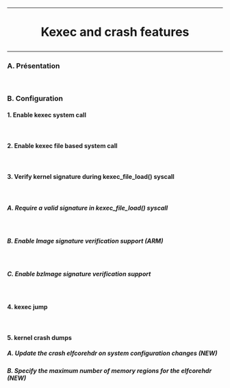 ---------------------------------------------------------------------------------
# <p align='center'> Kexec and crash features </p>
---------------------------------------------------------------------------------
### A. Présentation

<br />

### B. Configuration
#### 1. Enable kexec system call


<br />

#### 2. Enable kexec file based system call


<br />

#### 3. Verify kernel signature during kexec_file_load() syscall


<br />

##### A. Require a valid signature in kexec_file_load() syscall


<br />

##### B. Enable Image signature verification support (ARM)

<br />

##### C. Enable bzlmage signature verification support


<br />

#### 4. kexec jump


<br />

#### 5. kernel crash dumps

##### A. Update the crash elfcorehdr on system configuration changes (NEW)
##### B. Specify the maximum number of memory regions for the elfcorehdr (NEW)



